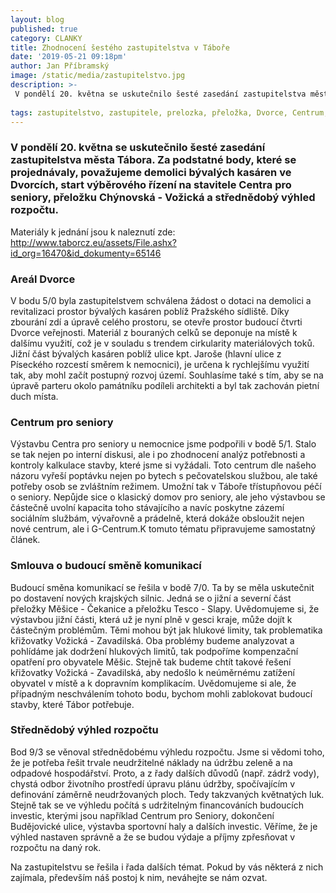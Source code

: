 ```yaml
---
layout: blog
published: true
category: CLANKY
title: Zhodnocení šestého zastupitelstva v Táboře
date: '2019-05-21 09:18pm'
author: Jan Příbramský
image: /static/media/zastupitelstvo.jpg
description: >-
 V pondělí 20. května se uskutečnilo šesté zasedání zastupitelstva města Tábora. Za podstatné body, které se projednávaly, považujeme demolici bývalých kasáren ve Dvorcích, start výběrového řízení na stavitele Centra pro seniory, přeložku Chýnovská - Vožická a střednědobý výhled rozpočtu. 
 
tags: zastupitelstvo, zastupitele, prelozka, přeložka, Dvorce, Centrum, Senior, rozpočet
---
```

### V pondělí 20. května se uskutečnilo šesté zasedání zastupitelstva města Tábora. Za podstatné body, které se projednávaly, považujeme demolici bývalých kasáren ve Dvorcích, start výběrového řízení na stavitele Centra pro seniory, přeložku Chýnovská - Vožická a střednědobý výhled rozpočtu. 

Materiály k jednání jsou k naleznutí zde: http://www.taborcz.eu/assets/File.ashx?id_org=16470&id_dokumenty=65146
 
### Areál Dvorce 
V bodu 5/0 byla zastupitelstvem schválena žádost o dotaci na demolici a revitalizaci prostor bývalých kasáren poblíž Pražského sídliště. Díky zbourání zdí a úpravě celého prostoru, se otevře prostor budoucí čtvrti Dvorce veřejnosti. Materiál z bouraných celků se deponuje na místě k dalšímu využití, což je v souladu s trendem cirkularity materiálových toků. Jižní část bývalých kasáren poblíž ulice kpt. Jaroše (hlavní ulice z Píseckého rozcestí směrem k nemocnici), je určena k rychlejšímu využití tak, aby mohl začít postupný rozvoj území. Souhlasíme také s tím, aby se na úpravě parteru okolo památníku podíleli architekti a byl tak zachován pietní duch místa. 
 
### Centrum pro seniory
Výstavbu Centra pro seniory u nemocnice jsme podpořili v bodě 5/1. Stalo se tak nejen po interní diskusi, ale i po zhodnocení analýz potřebnosti a kontroly kalkulace stavby, které jsme si vyžádali. Toto centrum dle našeho názoru vyřeší poptávku nejen po bytech s pečovatelskou službou, ale také potřeby osob se zvláštním režimem. Umožní tak v Táboře třístupňovou péčí o seniory. Nepůjde sice o klasický domov pro seniory, ale jeho výstavbou se částečně uvolní kapacita toho stávajícího a navíc poskytne zázemí sociálním službám, vývařovně a prádelně, která dokáže obsloužit nejen nové centrum, ale i G-Centrum.K tomuto tématu připravujeme samostatný článek.
 
### Smlouva o budoucí směně komunikací
Budoucí směna komunikací se řešila v bodě 7/0. Ta by se měla uskutečnit po dostavení nových krajských silnic. Jedná se o jižní a severní část přeložky Měšice - Čekanice a přeložku Tesco - Slapy. Uvědomujeme si, že výstavbou jižní části, která už je nyní plně v gesci kraje, může dojít k částečným problémům. Těmi mohou být jak hlukové limity, tak problematika křižovatky Vožická - Zavadilská. Oba problémy budeme analyzovat a pohlídáme jak dodržení hlukových limitů, tak podpoříme kompenzační opatření pro obyvatele Měšic. Stejně tak budeme chtít takové řešení křižovatky Vožická - Zavadilská, aby nedošlo k neúměrnému zatížení obyvatel v místě a k dopravním komplikacím.  Uvědomujeme si ale, že případným neschválením tohoto bodu, bychom mohli zablokovat budoucí stavby, které Tábor potřebuje. 
 
###  Střednědobý výhled rozpočtu
Bod 9/3 se věnoval střednědobému výhledu rozpočtu. Jsme si vědomi toho, že je potřeba řešit trvale neudržitelné náklady na údržbu zeleně a na odpadové hospodářství. Proto, a z řady dalších důvodů (např. zádrž vody), chystá odbor životního prostředí úpravu plánu údržby, spočívajícím v definování záměrně neudržovaných ploch. Tedy takzvaných květnatých luk. Stejně tak se ve výhledu počítá s udržitelným financováních budoucích investic, kterými jsou například Centrum pro Seniory, dokončení Budějovické ulice, výstavba sportovní haly a dalších investic. Věříme, že je výhled nastaven správně a že se budou výdaje a příjmy zpřesňovat v rozpočtu na daný rok.  

Na zastupitelstvu se řešila i řada dalších témat. Pokud by vás některá z nich zajímala, především náš postoj k nim, neváhejte se nám ozvat.
